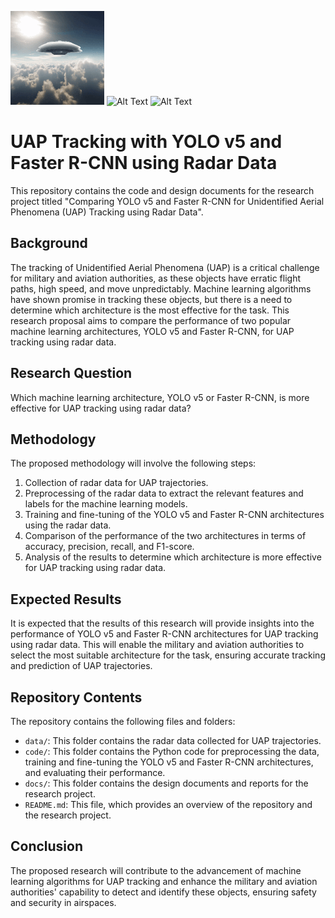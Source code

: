 ![Alt Text](ResizedP_20230409_201422.gif)
![Alt Text](capsNet.png)
![Alt Text](capsNet.png)

# UAP Tracking with YOLO v5 and Faster R-CNN using Radar Data

This repository contains the code and design documents for the research project titled "Comparing YOLO v5 and Faster R-CNN for Unidentified Aerial Phenomena (UAP) Tracking using Radar Data".

## Background

The tracking of Unidentified Aerial Phenomena (UAP) is a critical challenge for military and aviation authorities, as these objects have erratic flight paths, high speed, and move unpredictably. Machine learning algorithms have shown promise in tracking these objects, but there is a need to determine which architecture is the most effective for the task. This research proposal aims to compare the performance of two popular machine learning architectures, YOLO v5 and Faster R-CNN, for UAP tracking using radar data.

## Research Question

Which machine learning architecture, YOLO v5 or Faster R-CNN, is more effective for UAP tracking using radar data?

## Methodology

The proposed methodology will involve the following steps:

1. Collection of radar data for UAP trajectories.
2. Preprocessing of the radar data to extract the relevant features and labels for the machine learning models.
3. Training and fine-tuning of the YOLO v5 and Faster R-CNN architectures using the radar data.
4. Comparison of the performance of the two architectures in terms of accuracy, precision, recall, and F1-score.
5. Analysis of the results to determine which architecture is more effective for UAP tracking using radar data.

## Expected Results

It is expected that the results of this research will provide insights into the performance of YOLO v5 and Faster R-CNN architectures for UAP tracking using radar data. This will enable the military and aviation authorities to select the most suitable architecture for the task, ensuring accurate tracking and prediction of UAP trajectories.

## Repository Contents

The repository contains the following files and folders:

- `data/`: This folder contains the radar data collected for UAP trajectories.
- `code/`: This folder contains the Python code for preprocessing the data, training and fine-tuning the YOLO v5 and Faster R-CNN architectures, and evaluating their performance.
- `docs/`: This folder contains the design documents and reports for the research project.
- `README.md`: This file, which provides an overview of the repository and the research project.

## Conclusion

The proposed research will contribute to the advancement of machine learning algorithms for UAP tracking and enhance the military and aviation authorities' capability to detect and identify these objects, ensuring safety and security in airspaces.
